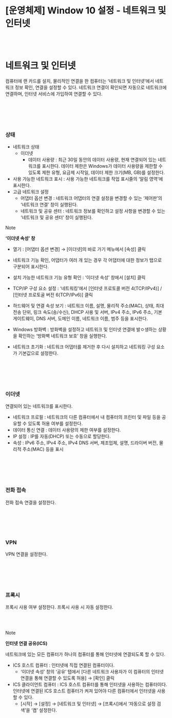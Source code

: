 # [운영체제] Window 10  설정 - 네트워크 및 인터넷

<br><br>

# **네트워크 및 인터넷**

컴퓨터에 랜 카드를 설치, 물리적인 연결을 한 컴퓨터는 ‘네트워크 및 인터넷’에서 네트워크 정보 확인, 연결을 설정할 수 있다. 네트워크 연결이 확인되면 자동으로 네트워크에 연결하며, 인터넷 서비스에 가입하여 연결할 수 있다.

<br><br>
<br><br>

### **상태**

- 네트워크 상태
    - 이더넷
        - 데이터 사용량 : 최근 30일 동안의 데이터 사용량, 현재 연결되어 있는 네트워크를 표시한다. 데이터 제한은 Windows가 데이터 사용량을 제한할 수 있도록 제한 유형, 요금제 시작일, 데이터 제한 크기(MB, GB)를 설정한다.
- 사용 가능한 네트워크 표시 : 사용 가능한 네트워크를 작업 표시줄의 ‘알림 영역’에 표시한다.
- 고급 네트워크 설정
    - 어댑터 옵션 변경 : 네트워크 어댑터의 연결 설정을 변경할 수 있는 ‘제어판’의 ‘네트워크 연결’ 창이 실행된다.
    - 네트워크 및 공유 센터 : 네트워크 정보를 확인하고 설정 사항을 변경할 수 있는 ‘네트워크 및 공유 센터’ 창이 실행된다.

> [!note]
> **‘이더넷 속성’ 창**
> 
> - 열기 : [어댑터 옵션 변경] → [이더넷]의 바로 가기 메뉴에서 [속성] 클릭
> 
> - 네트워크 기능 확인, 어댑터가 여러 개 있는 경우 각 어댑터에 대한 정보가 탭으로 구분되어 표시한다.
> - 설치 가능한 네트워크 기능 유형 확인 : ‘이더넷 속성’ 창에서 [설치] 클릭
> - TCP/IP 구성 요소 설정 : ‘네트워킹’에서 [인터넷 프로토콜 버전 4(TCP/IPv4)] / [인터넷 프로토골 버전 6(TCP/IPv6)] 클릭
> - 하드웨어 및 연결 속성 보기 : 네트워크 이름, 설명, 물리적 주소(MAC), 상태, 최대 전송 단위, 링크 속도(송/수신), DHCP 사용 및 서버, IPv4 주소, IPv6 주소, 기본 게이트웨이, DNS 서버, 도메인 이름, 네트워크 이름, 범주 등을 표시한다.
> - Windows 방화벽 : 방화벽을 설정하고 네트워크 및 인터넷 연결에 발ㅇ생하는 상황을 확인하는 ‘방화벽 네트워크 보호’ 창을 실행한다.
> - 네트워크 초기화 : 네트워크 어댑터를 제거한 후 다시 설치하고 네트워킹 구성 요소가 기본값으로 설정한다.

<br><br>
<br><br>

### **이더넷**

연결되어 있는 네트워크를 표시한다.

- 네트워크 프로필 : 네트워크의 다른 컴퓨터에서 내 컴퓨터의 프린터 및 파일 등을 공유할 수 있도록 허용 여부를 설정한다.
- 데이터 통신 연결 : 데이터 사용량의 제한 여부를 설정한다.
- IP 설정 : IP를 자동(DHCP) 또는 수동으로 할당한다.
- 속성 : IPv6 주소, IPv4 주소, IPv4 DNS 서버, 제조업체, 설명, 드라이버 버전, 물리적 주소(MAC) 등을 표시

<br><br>
<br><br>

### **전화 접속**

전화 접속 연결을 설정한다.

<br><br>
<br><br>

### **VPN**

VPN 연결을 설정한다.

<br><br>
<br><br>

### **프록시**

프록시 사용 여부 설정한다. 프록시 사용 시 자동 설정한다.

<br><br>

>[!note]
> **인터넷 연결 공유(ICS)**
> 
> 네트워크에 있는 모든 컴퓨터가 하나의 컴퓨터를 통해 인터넷에 연결되도록 할 수 있다.
> 
> - ICS 호스트 컴퓨터 : 인터넷에 직접 연결된 컴퓨터이다.
>     - ‘이더넷 속성’ 창의 ‘공유’ 탭에서 [다른 네트워크 사용자가 이 컴퓨터의 인터넷 연결을 통해 연결할 수 있도록 허용] → [확인] 클릭
> - ICS 클라이언트 컴퓨터 : ICS 호스트 컴퓨터를 통해 인터넷을 사용하는 컴퓨터이다. 인터넷에 연결된 ICS 호스트 컴퓨터가 켜져 있어야 다른 컴퓨터에서 인터넷을 사용할 수 있다.
>     - [시작] → [설정] → [네트워크 및 인터넷] → [프록시]에서 ‘자동으로 설정 검색’을 ‘켬’ 설정한다.

